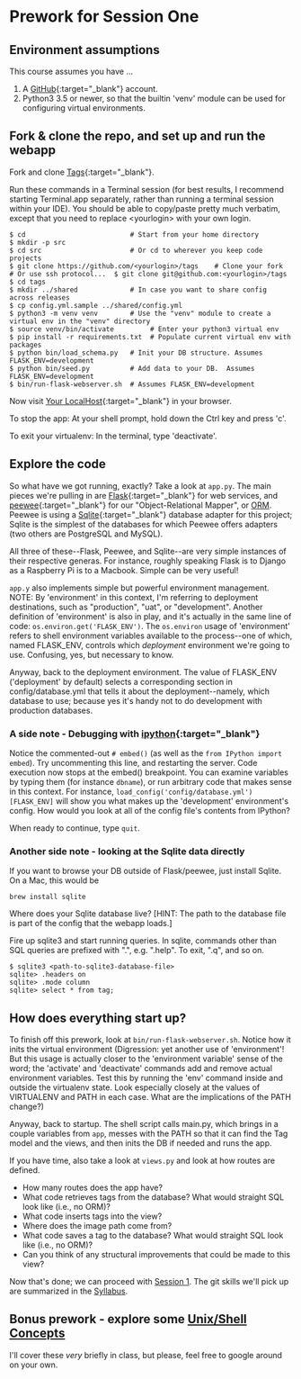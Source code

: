 # Prework for Session One

## Environment assumptions
This course assumes you have ...
1. A [GitHub](https://github.com){:target="_blank"} account.
1. Python3 3.5 or newer, so that the builtin 'venv' module can be used for configuring virtual environments.

## Fork & clone the repo, and set up and run the webapp

Fork and clone [Tags](https://github.com/walquis/tags){:target="_blank"}.

Run these commands in a Terminal session (for best results, I recommend starting Terminal.app separately, rather than running a terminal session within your IDE).  You should be able to copy/paste pretty much verbatim, except that you need to replace \<yourlogin\> with your own login.
```console
$ cd                          # Start from your home directory
$ mkdir -p src
$ cd src                      # Or cd to wherever you keep code projects
$ git clone https://github.com/<yourlogin>/tags    # Clone your fork
# Or use ssh protocol...  $ git clone git@github.com:<yourlogin>/tags
$ cd tags
$ mkdir ../shared             # In case you want to share config across releases
$ cp config.yml.sample ../shared/config.yml
$ python3 -m venv venv        # Use the "venv" module to create a virtual env in the "venv" directory
$ source venv/bin/activate         # Enter your python3 virtual env
$ pip install -r requirements.txt  # Populate current virtual env with packages
$ python bin/load_schema.py   # Init your DB structure. Assumes FLASK_ENV=development
$ python bin/seed.py          # Add data to your DB.  Assumes FLASK_ENV=development
$ bin/run-flask-webserver.sh  # Assumes FLASK_ENV=development
```
Now visit [Your LocalHost](http://localhost:5000){:target="_blank"} in your browser.

To stop the app: At your shell prompt, hold down the Ctrl key and press 'c'.

To exit your virtualenv: In the terminal, type 'deactivate'.

## Explore the code
So what have we got running, exactly?  Take a look at ```app.py```.  The main pieces we're pulling in are [Flask](https://palletsprojects.com/p/flask/){:target="_blank"} for web services, and [peewee](http://docs.peewee-orm.com/){:target="_blank"} for our "Object-Relational Mapper", or [ORM](https://blog.bitsrc.io/what-is-an-orm-and-why-you-should-use-it-b2b6f75f5e2a).  Peewee is using a [Sqlite](https://www.sqlite.org/){:target="_blank"} database adapter for this project; Sqlite is the simplest of the databases for which Peewee offers adapters (two others are PostgreSQL and MySQL).

All three of these--Flask, Peewee, and Sqlite--are very simple instances of their respective generas.  For instance, roughly speaking Flask is to Django as a Raspberry Pi is to a Macbook.  Simple can be very useful!

```app.y``` also implements simple but powerful environment management.  NOTE: By 'environment' in this context, I'm referring to deployment destinations, such as "production", "uat", or "development".  Another definition of 'environment' is also in play, and it's actually in the same line of code: ```os.environ.get('FLASK_ENV')```.  The ```os.environ``` usage of 'environment' refers to shell environment variables available to the process--one of which, named FLASK_ENV, controls which _deployment_ environment we're going to use.  Confusing, yes, but necessary to know.

Anyway, back to the deployment environment.  The value of FLASK_ENV ('deployment' by default) selects a corresponding section in config/database.yml that tells it about the deployment--namely, which database to use; because yes it's handy not to do development with production databases.

### A side note - Debugging with [ipython](https://ipython.readthedocs.io/en/stable/){:target="_blank"}

Notice the commented-out ```# embed()``` (as well as the ```from IPython import embed```).  Try uncommenting this line, and restarting the server.  Code execution now stops at the embed() breakpoint.  You can examine variables by typing them (for instance ```dbname```), or run arbitrary code that makes sense in this context.  For instance, ```load_config('config/database.yml')[FLASK_ENV]``` will show you what makes up the 'development' environment's config.  How would you look at all of the config file's contents from IPython?

When ready to continue, type ```quit```.

### Another side note - looking at the Sqlite data directly

If you want to browse your DB outside of Flask/peewee, just install Sqlite.  On a Mac, this would be
```
brew install sqlite
```
Where does your Sqlite database live?  [HINT: The path to the database file is part of the config that the webapp loads.]

Fire up sqlite3 and start running queries.  In sqlite, commands other than SQL queries are prefixed with ".", e.g. ".help".  To exit, ".q", and so on.
```
$ sqlite3 <path-to-sqlite3-database-file>
sqlite> .headers on
sqlite> .mode column
sqlite> select * from tag;
```

## How does everything start up?
To finish off this prework, look at ```bin/run-flask-webserver.sh```.  Notice how it inits the virtual environment (Digression: yet another use of 'environment'!  But this usage is actually closer to the 'environment variable' sense of the word; the 'activate' and 'deactivate' commands add and remove actual environment variables.  Test this by running the 'env' command inside and outside the virtualenv state.  Look especially closely at the values of VIRTUALENV and PATH in each case.  What are the implications of the PATH change?)

Anyway, back to startup.  The shell script calls main.py, which brings in a couple variables from ```app```, messes with the PATH so that it can find the Tag model and the views, and then inits the DB if needed and runs the app.

If you have time, also take a look at ```views.py``` and look at how routes are defined. 
- How many routes does the app have?
- What code retrieves tags from the database?  What would straight SQL look like (i.e., no ORM)?
- What code inserts tags into the view?
- Where does the image path come from?
- What code saves a tag to the database?  What would straight SQL look like (i.e., no ORM)?
- Can you think of any structural improvements that could be made to this view?

Now that's done; we can proceed with [Session 1](session-1-handout).  The git skills we'll pick up are summarized in the [Syllabus](syllabus-session-1).


## Bonus prework - explore some [Unix/Shell Concepts](unix-shell-concepts)
I'll cover these *very* briefly in class, but please, feel free to google around on your own.
